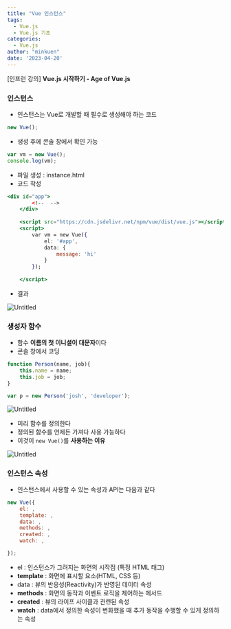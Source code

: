 ```yaml
---
title: "Vue 인스턴스"
tags:
  - Vue.js
  - Vue.js 기초
categories:
  - Vue.js
author: "minkuen"
date: '2023-04-20'
---
```



[인프런 강의] ****Vue.js 시작하기 - Age of Vue.js****

### 인스턴스

- 인스턴스는 Vue로 개발할 때 필수로 생성해야 하는 코드

```jsx
new Vue();
```

- 생성 후에 콘솔 창에서 확인 가능

```jsx
var vm = new Vue();
console.log(vm);
```

- 파일 생성 : instance.html
- 코드 작성

```jsx
<div id="app">
        <!--  -->
    </div>
    
    <script src="https://cdn.jsdelivr.net/npm/vue/dist/vue.js"></script>
    <script>
        var vm = new Vue({
            el: '#app',
            data: {
                message: 'hi' 
            }
        });
            
    </script>
```

- 결과

![Untitled](/images/vue_instance/Untitled.png)

### 생성자 함수

- 함수 **이름의 첫 이니셜이 대문자**이다
- 콘솔 창에서 코딩

```jsx
function Person(name, job){
	this.name = name;
	this.job = job;	
}

var p = new Person('josh', 'developer');
```

![Untitled](/images/vue_instance/Untitled%201.png)

- 미리 함수를 정의한다
- 정의된 함수를 언제든 가져다 사용 가능하다
- 이것이 `new Vue()`를 **사용하는 이유**

![Untitled](/images/vue_instance/Untitled%202.png)

### 인스턴스 속성

- 인스턴스에서 사용할 수 있는 속성과 API는 다음과 같다

```jsx
new Vue({
	el: ,
	template: ,
	data: ,
	methods: ,
	created: ,
	watch: ,

});
```

- el : 인스턴스가 그려지는 화면의 시작점 (특정 HTML 태그)
- **template** : 화면에 표시할 요소(HTML, CSS 등)
- data : 뷰의 반응성(Reactivity)가 반영된 데이터 속성
- **methods** : 화면의 동작과 이벤트 로직을 제어하는 메서드
- **created** : 뷰의 라이프 사이클과 관련된 속성
- **watch** : data에서 정의한 속성이 변화했을 때 추가 동작을 수행할 수 있게 정의하는 속성